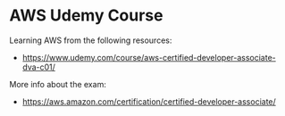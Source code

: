 # AWS Udemy Course

Learning AWS from the following resources:

*  https://www.udemy.com/course/aws-certified-developer-associate-dva-c01/

More info about the exam:

* https://aws.amazon.com/certification/certified-developer-associate/

